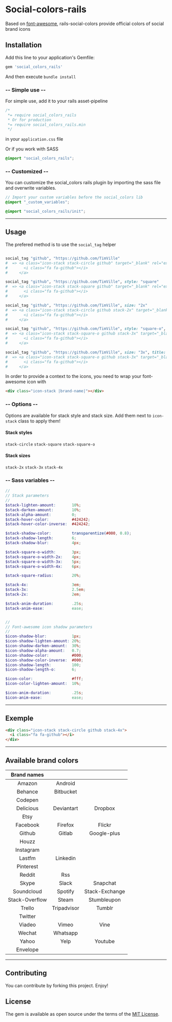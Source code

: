 # Social-colors-rails
Based on [font-awesome](http://fontawesome.io/), rails-social-colors provide official colors of social brand icons

## Installation
Add this line to your application's Gemfile:

```ruby
gem 'social_colors_rails'
```

And then execute `bundle install`

### -- Simple use --

For simple use, add it to your rails asset-pipeline

```css
/*
 *= require social_colors_rails
 * Or for production
 *= require social_colors_rails.min
 */
```
in your `application.css` file

Or if you work with SASS
```scss
@import "social_colors_rails";
```

### -- Customized --
You can customize the social_colors rails plugin by importing the sass file and overwrite variables.
```scss
// Import your custom variables before the social_colors lib
@import "_custom_variables";

@import "social_colors_rails/init";
```

---

## Usage

The prefered method is to use the `social_tag` helper
```ruby

social_tag "github", "https://github.com/TimVille"
#  => <a class="icon-stack stack-circle github" target="_blank" rel="external nofollow" href="https://github.com/TimVille">
#       <i class="fa fa-github"></i>
#     </a>

social_tag "github", "https://github.com/TimVille", style: "square"
#  => <a class="icon-stack stack-square github" target="_blank" rel="external nofollow" href="https://github.com/TimVille">
#       <i class="fa fa-github"></i>
#     </a>

social_tag "github", "https://github.com/TimVille", size: "2x"
#  => <a class="icon-stack stack-circle github stack-2x" target="_blank" rel="external nofollow" href="https://github.com/TimVille">
#       <i class="fa fa-github"></i>
#     </a>

social_tag "github", "https://github.com/TimVille", style: "square-o", size: "3x"
#  => <a class="icon-stack stack-square-o github stack-3x" target="_blank" rel="external nofollow" href="https://github.com/TimVille">
#       <i class="fa fa-github"></i>
#     </a>

social_tag "github", "https://github.com/TimVille", size: "3x", title: "My awesome link title"
#  => <a class="icon-stack stack-square-o github stack-3x" target="_blank" rel="external nofollow" title="My awesome link title" href="https://github.com/TimVille">
#       <i class="fa fa-github"></i>
#     </a>
```

In order to provide a context to the icons, you need to wrap your font-awesome icon with
```html
<div class="icon-stack |brand-name|"></div>
```
### -- Options --

Options are available for stack style and stack size.
Add them next to `icon-stack` class to apply them!

#### Stack styles
`stack-circle`
`stack-square`
`stack-square-o`

#### Stack sizes
`stack-2x`
`stack-3x`
`stack-4x`


### -- Sass variables --
```scss
//
// Stack parameters
//
$stack-lighten-amount:       10%;
$stack-darken-amount:        10%;
$stack-alpha-amount:         0;
$stack-hover-color:          #424242;
$stack-hover-color-inverse:  #424242;

$stack-shadow-color:         transparentize(#000, 0.8);
$stack-shadow-length:        6;
$stack-shadow-blur:          4px;

$stack-square-o-width:       3px;
$stack-square-o-width-2x:    4px;
$stack-square-o-width-3x:    5px;
$stack-square-o-width-4x:    6px;

$stack-square-radius:        20%;

$stack-4x:                   3em;
$stack-3x:                   2.5em;
$stack-2x:                   2em;

$stack-anim-duration:        .25s;
$stack-anim-ease:            ease;


//
// Font-awesome icon shadow parameters
//
$icon-shadow-blur:           1px;
$icon-shadow-lighten-amount: 20%;
$icon-shadow-darken-amount:  30%;
$icon-shadow-alpha-amount:   0.7;
$icon-shadow-color:          #000;
$icon-shadow-color-inverse:  #000;
$icon-shadow-length:         100;
$icon-shadow-length-o:       6;

$icon-color:                 #fff;
$icon-color-lighten-amount:  10%;

$icon-anim-duration:         .25s;
$icon-anim-ease:             ease;
```

---

## Exemple

```html
<div class="icon-stack stack-circle github stack-4x">
  <i class="fa fa-github"></i>
</div>
```

---

## Available brand colors
  Brand names       |               |               |
  :----------------:|:-------------:|:-------------:|
  Amazon            | Android       |
  Behance           | Bitbucket     |
  Codepen           |               |
  Delicious         | Deviantart    | Dropbox
  Etsy              |               |
  Facebook          | Firefox       | Flickr
  Github            | Gitlab        | Google-plus
  Houzz             |               |
  Instagram         |               |
  Lastfm            | Linkedin      |
  Pinterest         |               |
  Reddit            | Rss           |
  Skype             | Slack         | Snapchat
  Soundcloud        | Spotify       | Stack-Exchange
  Stack-Overflow    | Steam         | Stumbleupon
  Trello            | Tripadvisor   | Tumblr
  Twitter           |               |
  Viadeo            | Vimeo         | Vine
  Wechat            | Whatsapp      |
  Yahoo             | Yelp          | Youtube
  Envelope          |               |


---

## Contributing
You can contribute by forking this project.
Enjoy!

## License
The gem is available as open source under the terms of the [MIT License](http://opensource.org/licenses/MIT).
